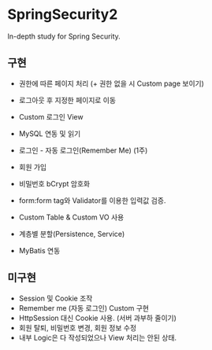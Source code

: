 # SpringSecurity2
In-depth study for Spring Security.

## 구현 ##
* 권한에 따른 페이지 처리 (+ 권한 없을 시 Custom page 보이기)
* 로그아웃 후 지정한 페이지로 이동
* Custom 로그인 View
* MySQL 연동 및 읽기
* 로그인 - 자동 로그인(Remember Me) (1주)
* 회원 가입
 * 비밀번호 bCrypt 암호화
 * form:form tag와 Validator를 이용한 입력값 검증.

* Custom Table & Custom VO 사용
 * 계층별 분할(Persistence, Service)
 * MyBatis 연동

## 미구현 ##
* Session 및 Cookie 조작
 * Remember me (자동 로그인) Custom 구현
 * HttpSession 대신 Cookie 사용. (서버 과부하 줄이기)
* 회원 탈퇴, 비밀번호 변경, 회원 정보 수정
 * 내부 Logic은 다 작성되었으나 View 처리는 안된 상태.
